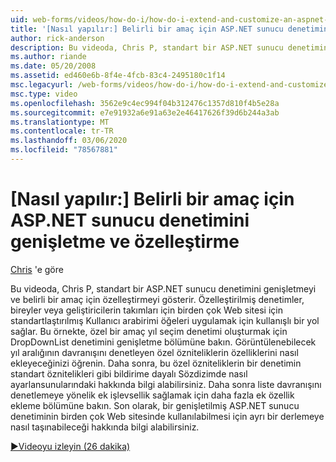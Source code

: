 ```yaml
---
uid: web-forms/videos/how-do-i/how-do-i-extend-and-customize-an-aspnet-server-control-for-a-specific-purpose
title: '[Nasıl yapılır:] Belirli bir amaç için ASP.NET sunucu denetimini genişletme ve özelleştirme | Microsoft Docs'
author: rick-anderson
description: Bu videoda, Chris P, standart bir ASP.NET sunucu denetimini genişletmeyi ve belirli bir amaç için özelleştirmeyi gösterir. Özelleştirilmiş denetimler bir c sağlar...
ms.author: riande
ms.date: 05/20/2008
ms.assetid: ed460e6b-8f4e-4fcb-83c4-2495180c1f14
msc.legacyurl: /web-forms/videos/how-do-i/how-do-i-extend-and-customize-an-aspnet-server-control-for-a-specific-purpose
msc.type: video
ms.openlocfilehash: 3562e9c4ec994f04b312476c1357d810f4b5e28a
ms.sourcegitcommit: e7e91932a6e91a63e2e46417626f39d6b244a3ab
ms.translationtype: MT
ms.contentlocale: tr-TR
ms.lasthandoff: 03/06/2020
ms.locfileid: "78567881"
---
```

# <a name="how-do-i-extend-and-customize-an-aspnet-server-control-for-a-specific-purpose"></a>[Nasıl yapılır:] Belirli bir amaç için ASP.NET sunucu denetimini genişletme ve özelleştirme

[Chris](https://twitter.com/chrispels) 'e göre

Bu videoda, Chris P, standart bir ASP.NET sunucu denetimini genişletmeyi ve belirli bir amaç için özelleştirmeyi gösterir. Özelleştirilmiş denetimler, bireyler veya geliştiricilerin takımları için birden çok Web sitesi için standartlaştırılmış Kullanıcı arabirimi öğeleri uygulamak için kullanışlı bir yol sağlar. Bu örnekte, özel bir amaç yıl seçim denetimi oluşturmak için DropDownList denetimini genişletme bölümüne bakın. Görüntülenebilecek yıl aralığının davranışını denetleyen özel özniteliklerin özelliklerini nasıl ekleyeceğinizi öğrenin. Daha sonra, bu özel özniteliklerin bir denetimin standart öznitelikleri gibi bildirime dayalı Sözdizimde nasıl ayarlansunularındaki hakkında bilgi alabilirsiniz. Daha sonra liste davranışını denetlemeye yönelik ek işlevsellik sağlamak için daha fazla ek özellik ekleme bölümüne bakın. Son olarak, bir genişletilmiş ASP.NET sunucu denetiminin birden çok Web sitesinde kullanılabilmesi için ayrı bir derlemeye nasıl taşınabileceği hakkında bilgi alabilirsiniz.

[&#9654;Videoyu izleyin (26 dakika)](https://channel9.msdn.com/Blogs/ASP-NET-Site-Videos/how-do-i-extend-and-customize-an-aspnet-server-control-for-a-specific-purpose)
